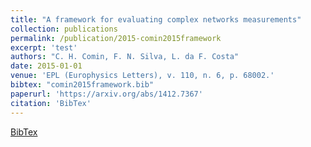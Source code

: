 ```yaml
---
title: "A framework for evaluating complex networks measurements"
collection: publications
permalink: /publication/2015-comin2015framework
excerpt: 'test'
authors: "C. H. Comin, F. N. Silva, L. da F. Costa"
date: 2015-01-01
venue: 'EPL (Europhysics Letters), v. 110, n. 6, p. 68002.'
bibtex: "comin2015framework.bib"
paperurl: 'https://arxiv.org/abs/1412.7367'
citation: 'BibTex'
---
```

[BibTex](//files/bibtex/comin2015framework.bib')

